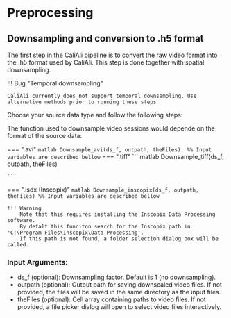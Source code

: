 # Preprocessing



## Downsampling and conversion to .h5 format <a id="downsampling"></a>

The first step in the CaliAli pipeline is to convert the raw video format into the .h5 format used by CaliAli. This step is done together with spatial downsampling.

!!! Bug "Temporal downsampling"

	CaliAli currently does not support temporal downsampling. Use alternative methods prior to running these steps

Choose your source data type and follow the following steps:

The function used to downsample video sessions would depende on the format of the source data:

=== ".avi"
	``` matlab
	Downsample_avi(ds_f, outpath, theFiles)	
	%% Input variables are described bellow
	```
=== ".tiff"
	``` matlab
	Downsample_tiff(ds_f, outpath, theFiles)	
	
	```
=== ".isdx (Inscopix)"
	``` matlab
	Downsample_inscopix(ds_f, outpath, theFiles)
	%% Input variables are described bellow	
	```
	
	!!! Warning
		Note that this requires installing the Inscopix Data Processing software. 
		By defalt this funciton search for the Inscopix path in 'C:\Program Files\Inscopix\Data Processing'. 
		If this path is not found, a folder selection dialog box will be called.

	
	
	
	
### Input Arguments:

-	ds_f (optional): Downsampling factor. Default is 1 (no downsampling).
-	outpath (optional): Output path for saving downscaled video files. If not provided, the files will be saved in the same directory as the input files.
-	theFiles (optional): Cell array containing paths to video files. If not provided, a file picker dialog will open to select video files interactively.	
	
